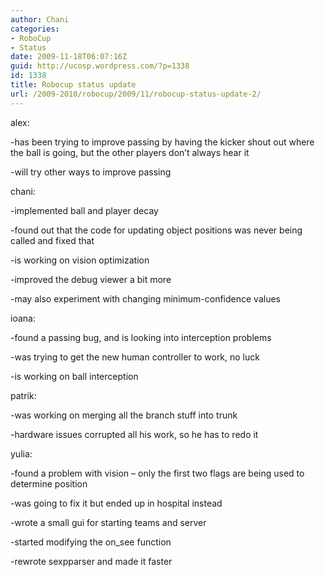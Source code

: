 ```yaml
---
author: Chani
categories:
- RoboCup
- Status
date: 2009-11-18T06:07:16Z
guid: http://ucosp.wordpress.com/?p=1338
id: 1338
title: Robocup status update
url: /2009-2010/robocup/2009/11/robocup-status-update-2/
---
```


alex:
  
-has been trying to improve passing by having the kicker shout out where the ball is going, but the other players don&#8217;t always hear it
  
-will try other ways to improve passing

chani:
  
-implemented ball and player decay
  
-found out that the code for updating object positions was never being called and fixed that
  
-is working on vision optimization
  
-improved the debug viewer a bit more
  
-may also experiment with changing minimum-confidence values

ioana:
  
-found a passing bug, and is looking into interception problems
  
-was trying to get the new human controller to work, no luck
  
-is working on ball interception

patrik:
  
-was working on merging all the branch stuff into trunk
  
-hardware issues corrupted all his work, so he has to redo it

yulia:
  
-found a problem with vision &#8211; only the first two flags are being used to determine position
  
-was going to fix it but ended up in hospital instead
  
-wrote a small gui for starting teams and server
  
-started modifying the on_see function
  
-rewrote sexpparser and made it faster